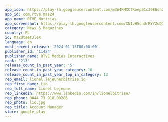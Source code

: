 ```yaml
---
app_icon: https://play-lh.googleusercontent.com/m3A4KMXCtRoep51cJ0E6sh2I81_TPbCO-GRSLZyNjJg8Zzo9moKTA-EEhL2e1B8Iow
app_id: com.rtve.mas24
app_name: RTVE Noticias
app_screenshot: https://play-lh.googleusercontent.com/XN1vH5cnUrRYYZuDX6T-LbQH0Kfonq6T4t7YDXgT0s2MFj92vNdtrnhXYasx6HCpF8Y
category: News & Magazines
country: PL
id: MTZUtaetJleX
language: en
most_recent_release: '2024-01-15T00:00:00'
publisher_id: '11424'
publisher_name: RTVE Medios Interactivos
rank: '213'
release_count_in_past_year: '5'
release_count_in_past_year_category: 10
release_count_in_past_year_top_in_category: 13
rep_email: lionel.lejeune@bitrise.io
rep_first_name: Lio
rep_full_name: Lionel Lejeune
rep_linkedin: https://www.linkedin.com/in/lionelbitrise/
rep_phone: 0044 73 918 00286
rep_photo: lio.jpg
rep_title: Account Manager
store: google_play
---
```

